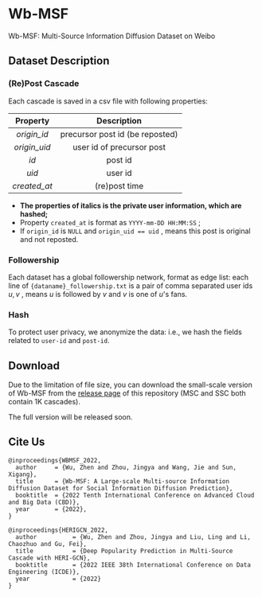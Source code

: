 # Wb-MSF
Wb-MSF: Multi-Source Information Diffusion Dataset on Weibo

## Dataset Description
### (Re)Post Cascade

Each cascade is saved in a csv file with following properties:

|   Property   |         Description          |
| :----------: | :--------------------------: |
|   *origin_id*   | precursor post id (be reposted) |
| *origin_uid* |  user id of precursor post   |
|     *id*     |           post id            |
|    *uid*     |           user id            |
|  *created_at*  |        (re)post time         |

- **The properties of italics is the private user information, which are hashed;**
- Property `created_at` is format as `YYYY-mm-DD HH:MM:SS` ;
- If `origin_id` is `NULL` and `origin_uid == uid` , means this post is original and not reposted.

### Followership

Each dataset has a global followership network, format as edge list: each line of `{dataname}_followership.txt` is a pair of comma separated user ids $u,v$ , means $u$ is followed by $v$ and $v$ is one of $u$'s fans. 

### Hash
To protect user privacy, we anonymize the data: i.e., we hash the fields related to `user-id` and `post-id`.

## Download
Due to the limitation of file size, you can download the small-scale version of Wb-MSF from the [release page](https://github.com/Les1ie/Wb-MSF/releases/tag/v0.0.1) of this repository (MSC and SSC both contain 1K cascades).

The full version will be released soon.

## Cite Us
```
@inproceedings{WBMSF_2022,
  author     = {Wu, Zhen and Zhou, Jingya and Wang, Jie and Sun, Xigang},
  title      = {Wb-MSF: A Large-scale Multi-source Information Diffusion Dataset for Social Information Diffusion Prediction},
  booktitle  = {2022 Tenth International Conference on Advanced Cloud and Big Data (CBD)},
  year       = {2022},
}

@inproceedings{HERIGCN_2022,
  author          = {Wu, Zhen and Zhou, Jingya and Liu, Ling and Li, Chaozhuo and Gu, Fei},
  title           = {Deep Popularity Prediction in Multi-Source Cascade with HERI-GCN},
  booktitle       = {2022 IEEE 38th International Conference on Data Engineering (ICDE)},
  year            = {2022}
}
```
